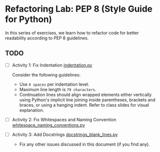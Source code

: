 # Refactoring Lab: PEP 8 (Style Guide for Python)

In this series of exercises, we learn how to refactor code for better readability according to PEP 8 guidelines.

## TODO
- [ ] Activity 1: Fix Indentation  [indentation.py](indentation.py)  
 
    Consider the following guidelines:
    - Use `4 spaces` per indentation level.
    - Maximum line length is `79 characters`.
    - Continuation lines should align wrapped elements either vertically using Python's implicit line joining inside parentheses, brackets and braces, or using a hanging indent. Refer to class slides for visual explanation.

- [ ] Activity 2: Fix Whitespaces and Naming Convention [whitespace_naming_conventions.py](whitespace_naming_conventions.py)


- [ ] Activity 3: Add Docstrings [docstrings_blank_lines.py](docstrings_blank_lines.py) 
  - Fix any other issues discussed in this document (if you find any).
